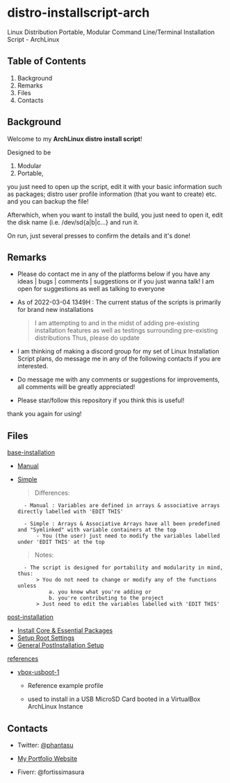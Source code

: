 # distro-installscript-arch

Linux Distribution Portable, Modular Command Line/Terminal Installation Script - ArchLinux

## Table of Contents

1. Background
2. Remarks
3. Files
4. Contacts

## Background

Welcome to my **ArchLinux distro install script**!

Designed to be

  1. Modular
  2. Portable,

you just need to open up the script, edit it with your basic information such as packages; distro user profile information (that you want to create) etc. and you can backup the file!

Afterwhich, when you want to install the build, you just need to open it, edit the disk name (i.e. /dev/sd{a|b|c...} and run it.

On run, just several presses to confirm the details and it's done!

## Remarks

- Please do contact me in any of the platforms below if you have any ideas | bugs | comments | suggestions or if you just wanna talk!
I am open for suggestions as well as talking to everyone

- As of 2022-03-04 1349H : The current status of the scripts is primarily for brand new installations
	> I am attempting to and in the midst of adding pre-existing installation features as well as testings surrounding pre-existing distributions
	> Thus, please do update

- I am thinking of making a discord group for my set of Linux Installation Script plans, do message me in any of the following contacts if you are interested.

- Do message me with any comments or suggestions for improvements, all comments will be greatly appreciated!

- Please star/follow this repository if you think this is useful!

thank you again for using!

## Files

[base-installation](base-installation)

* [Manual](base-installation/installer-manual.sh)
* [Simple](base-installation/installer-ux.sh)

	> Differences:

		- Manual : Variables are defined in arrays & associative arrays directly labelled with 'EDIT THIS'

		- Simple : Arrays & Associative Arrays have all been predefined and "Symlinked" with variable containers at the top
			- You (the user) just need to modify the variables labelled under 'EDIT THIS' at the top

	> Notes:

		- The script is designed for portability and modularity in mind, thus:
			> You do not need to change or modify any of the functions unless 
				a. you know what you're adding or
				b. you're contributing to the project
			> Just need to edit the variables labelled with 'EDIT THIS'

[post-installation](post-installation)

* [Install Core & Essential Packages](postinstallation-core-packages.sh)
* [Setup Root Settings](postinstallations-root.sh)
* [General PostInstallation Setup](postinstallations.sh)

[references](references)

* [vbox-usboot-1](references/vbox-usboot-1)

	- Reference example profile 

	- used to install in a USB MicroSD Card booted in a VirtualBox ArchLinux Instance


## Contacts

* Twitter: [@phantasu](https://twitter.com/phantasu)

* [My Portfolio Website](https://thanatisia.github.io/my-portfolio-website)

* Fiverr: @fortissimasura


